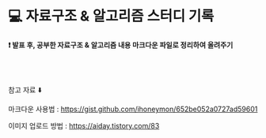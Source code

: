 # 💻 자료구조 & 알고리즘 스터디 기록

#### ❗ 발표 후, 공부한 자료구조 & 알고리즘 내용 마크다운 파일로 정리하여 올려주기 

<br>
<br>

참고 자료 ⬇️

마크다운 사용법 : https://gist.github.com/ihoneymon/652be052a0727ad59601    

이미지 업로드 방법 : https://aiday.tistory.com/83 
